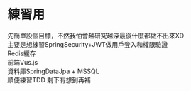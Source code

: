 # 練習用
先簡單設個目標，不然我怕會越研究越深最後什麼都做不出來XD  
主要是想練習SpringSecurity+JWT做用戶登入和權限驗證  
Redis緩存  
前端Vus.js  
資料庫SpringDataJpa + MSSQL  
順便練習TDD
剩下有想到再補
